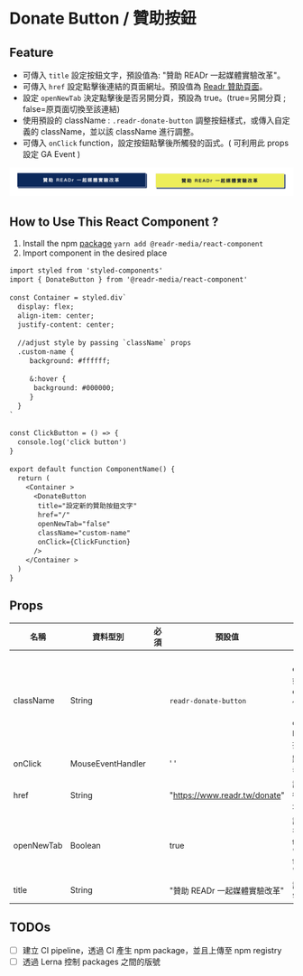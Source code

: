 # Donate Button / 贊助按鈕

## Feature

- 可傳入 `title` 設定按鈕文字，預設值為: "贊助 READr 一起媒體實驗改革"。
- 可傳入 `href` 設定點擊後連結的頁面網址。預設值為 [Readr 贊助頁面](https://www.readr.tw/donate)。
- 設定 `openNewTab` 決定點擊後是否另開分頁，預設為 true。(true=另開分頁 ; false=原頁面切換至該連結)
- 使用預設的 className : `.readr-donate-button` 調整按鈕樣式，或傳入自定義的 className，並以該 className 進行調整。
- 可傳入 `onClick` function，設定按鈕點擊後所觸發的函式。( 可利用此 props 設定 GA Event )

![Donate Button](./imgs/donate-button.svg)

## How to Use This React Component ?

1. Install the npm [package](https://www.npmjs.com/package/@readr-media/react-component)
   `yarn add @readr-media/react-component`
2. Import component in the desired place

```
import styled from 'styled-components'
import { DonateButton } from '@readr-media/react-component'

const Container = styled.div`
  display: flex;
  align-item: center;
  justify-content: center;

  //adjust style by passing `className` props
  .custom-name {
     background: #ffffff;

     &:hover {
      background: #000000;
     }
  }
`

const ClickButton = () => {
  console.log('click button')
}

export default function ComponentName() {
  return (
    <Container >
      <DonateButton
       title="設定新的贊助按鈕文字"
       href="/"
       openNewTab="false"
       className="custom-name"
       onClick={ClickFunction}
      />
    </Container >
  )
}
```

## Props

| 名稱       | 資料型別          | 必須 | 預設值                        | 說明                                                                                   |
| ---------- | ----------------- | ---- | ----------------------------- | -------------------------------------------------------------------------------------- |
| className  | String            |      | `readr-donate-button`         | 自訂 className。如無傳入自訂 className，仍可透過 `.readr-donate-button` 更改按鈕樣式。 |
| onClick    | MouseEventHandler |      | ' '                           | 點擊按鈕後觸發之函式。                                                                 |
| href       | String            |      | "https://www.readr.tw/donate" | 設定按鈕點擊後連結頁面網址。                                                           |
| openNewTab | Boolean           |      | true                          | 設定點擊後是否另開分頁。true='target: "\_blank"', false='target: "\_self"',            |
| title      | String            |      | "贊助 READr 一起媒體實驗改革" | 設定按鈕文字。                                                                         |

## TODOs

- [ ] 建立 CI pipeline，透過 CI 產生 npm package，並且上傳至 npm registry
- [ ] 透過 Lerna 控制 packages 之間的版號
